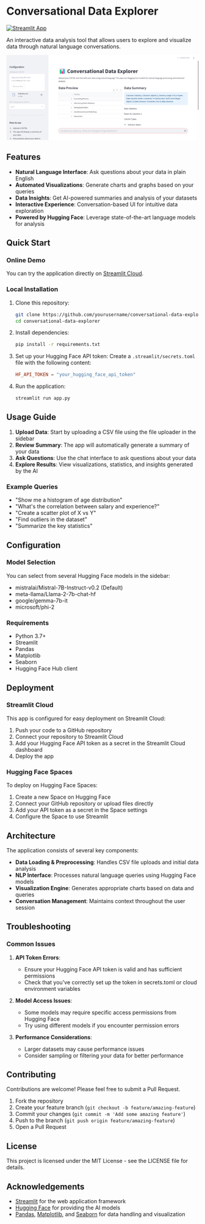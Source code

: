 # Conversational Data Explorer

[![Streamlit App](https://static.streamlit.io/badges/streamlit_badge_black_white.svg)](https://conversational-data-explorer.streamlit.app)

An interactive data analysis tool that allows users to explore and visualize data through natural language conversations.

![Demo Screenshot](<Screenshot (12).png>)

## Features

- **Natural Language Interface**: Ask questions about your data in plain English
- **Automated Visualizations**: Generate charts and graphs based on your queries
- **Data Insights**: Get AI-powered summaries and analysis of your datasets
- **Interactive Experience**: Conversation-based UI for intuitive data exploration
- **Powered by Hugging Face**: Leverage state-of-the-art language models for analysis

## Quick Start

### Online Demo

You can try the application directly on [Streamlit Cloud](https://conversational-data-explorer.streamlit.app).

### Local Installation

1. Clone this repository:

   ```bash
   git clone https://github.com/yourusername/conversational-data-explorer.git
   cd conversational-data-explorer
   ```

2. Install dependencies:

   ```bash
   pip install -r requirements.txt
   ```

3. Set up your Hugging Face API token:
   Create a `.streamlit/secrets.toml` file with the following content:

   ```toml
   HF_API_TOKEN = "your_hugging_face_api_token"
   ```

4. Run the application:
   ```bash
   streamlit run app.py
   ```

## Usage Guide

1. **Upload Data**: Start by uploading a CSV file using the file uploader in the sidebar
2. **Review Summary**: The app will automatically generate a summary of your data
3. **Ask Questions**: Use the chat interface to ask questions about your data
4. **Explore Results**: View visualizations, statistics, and insights generated by the AI

### Example Queries

- "Show me a histogram of age distribution"
- "What's the correlation between salary and experience?"
- "Create a scatter plot of X vs Y"
- "Find outliers in the dataset"
- "Summarize the key statistics"

## Configuration

### Model Selection

You can select from several Hugging Face models in the sidebar:

- mistralai/Mistral-7B-Instruct-v0.2 (Default)
- meta-llama/Llama-2-7b-chat-hf
- google/gemma-7b-it
- microsoft/phi-2

### Requirements

- Python 3.7+
- Streamlit
- Pandas
- Matplotlib
- Seaborn
- Hugging Face Hub client

## Deployment

### Streamlit Cloud

This app is configured for easy deployment on Streamlit Cloud:

1. Push your code to a GitHub repository
2. Connect your repository to Streamlit Cloud
3. Add your Hugging Face API token as a secret in the Streamlit Cloud dashboard
4. Deploy the app

### Hugging Face Spaces

To deploy on Hugging Face Spaces:

1. Create a new Space on Hugging Face
2. Connect your GitHub repository or upload files directly
3. Add your API token as a secret in the Space settings
4. Configure the Space to use Streamlit

## Architecture

The application consists of several key components:

- **Data Loading & Preprocessing**: Handles CSV file uploads and initial data analysis
- **NLP Interface**: Processes natural language queries using Hugging Face models
- **Visualization Engine**: Generates appropriate charts based on data and queries
- **Conversation Management**: Maintains context throughout the user session

## Troubleshooting

### Common Issues

1. **API Token Errors**:

   - Ensure your Hugging Face API token is valid and has sufficient permissions
   - Check that you've correctly set up the token in secrets.toml or cloud environment variables

2. **Model Access Issues**:

   - Some models may require specific access permissions from Hugging Face
   - Try using different models if you encounter permission errors

3. **Performance Considerations**:
   - Larger datasets may cause performance issues
   - Consider sampling or filtering your data for better performance

## Contributing

Contributions are welcome! Please feel free to submit a Pull Request.

1. Fork the repository
2. Create your feature branch (`git checkout -b feature/amazing-feature`)
3. Commit your changes (`git commit -m 'Add some amazing feature'`)
4. Push to the branch (`git push origin feature/amazing-feature`)
5. Open a Pull Request

## License

This project is licensed under the MIT License - see the LICENSE file for details.

## Acknowledgements

- [Streamlit](https://streamlit.io/) for the web application framework
- [Hugging Face](https://huggingface.co/) for providing the AI models
- [Pandas](https://pandas.pydata.org/), [Matplotlib](https://matplotlib.org/), and [Seaborn](https://seaborn.pydata.org/) for data handling and visualization
